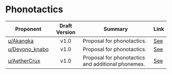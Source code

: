 # Phonotactics

| Proponent                                                 | Draft Version | Summary                                                                                                                                                                                                                                                                                 | Link                                                                                                                     |
| --------------------------------------------------------- | :-----------: | --------------------------------------------------------------------------------------------------------------------------------------------------------------------------------------------------------------------------------------------------------------------------------------- | ------------------------------------------------------------------------------------------------------------------------ |
| [u/Akangka](https://www.reddit.com/u/Akangka)             |     v1.0      | Proposal for phonotactics.                                                                                               | [See](https://www.reddit.com/r/EncapsulatedLanguage/comments/hxk1xn/phonotactics_proposal/)    |
| [u/Devono_knabo](https://www.reddit.com/u/Devono_knabo)             |     v1.0      | Proposal for phonotactics.                                                                                               | [See](https://www.reddit.com/r/EncapsulatedLanguage/comments/hwzury/phonetics/)    |
| [u/AetherCrux](https://www.reddit.com/u/AetherCrux)             |     v1.0      | Proposal for phonotactics and additional phonemes.                                                                                                                                                                                           | [See](https://www.reddit.com/r/EncapsulatedLanguage/comments/hudquq/ideas_for_the_phonotactics_and_adding_some/)    |
